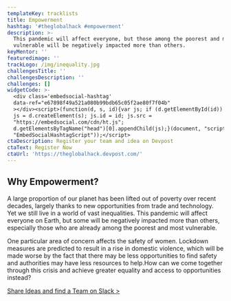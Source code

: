 ```yaml
---
templateKey: tracklists
title: Empowerment
hashtag: '#theglobalhack #empowerment'
description: >-
  This pandemic will affect everyone, but those among the poorest and most
  vulnerable will be negatively impacted more than others.
keyMentor: ''
featuredimage: ''
trackLogo: /img/inequality.jpg
challengesTitle: ''
challengesDescription: ''
challenges: []
widgetCode: >-
  <div class='embedsocial-hashtag'
  data-ref="e67898f49a521a080b99bdb65c05f2ae80f7f04b"
  ></div><script>(function(d, s, id){var js; if (d.getElementById(id)) {return;}
  js = d.createElement(s); js.id = id; js.src =
  "https://embedsocial.com/cdn/ht.js";
  d.getElementsByTagName("head")[0].appendChild(js);}(document, "script",
  "EmbedSocialHashtagScript"));</script>
ctaDescription: Register your team and idea on Devpost
ctaText: Register Now
ctaUrl: 'https://theglobalhack.devpost.com/'
---
```


## Why Empowerment?

A large proportion of our planet has been lifted out of poverty over recent decades, largely thanks to new opportunities from trade and technology. Yet we still live in a world of vast inequalities. This pandemic will affect everyone on Earth, but some will be negatively impacted more than others, especially those who are already among the poorest and most vulnerable.

One particular area of concern affects the safety of women. Lockdown measures are predicted to result in a rise in domestic violence, which will be made worse by the fact that there may be less opportunities to find safety and authorities may have less resources to help.How can we come together through this crisis and achieve greater equality and access to opportunities instead?

[Share Ideas and find a Team on Slack >](http://theglobalhack.com/slack)
